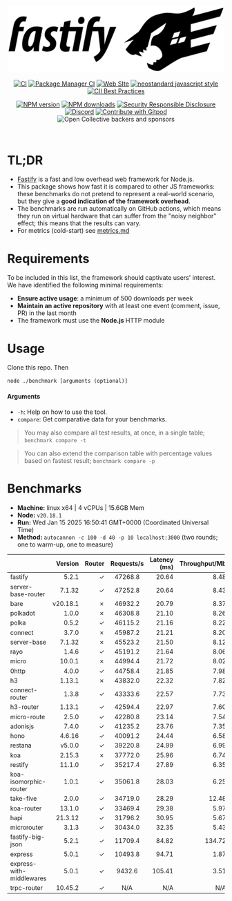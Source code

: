 <div align="center"> <a href="https://fastify.dev/">
    <img
      src="https://github.com/fastify/graphics/raw/HEAD/fastify-landscape-outlined.svg"
      width="650"
      height="auto"
    />
  </a>
</div>

<div align="center">

[![CI](https://github.com/fastify/fastify/actions/workflows/ci.yml/badge.svg?branch=main)](https://github.com/fastify/fastify/actions/workflows/ci.yml)
[![Package Manager
CI](https://github.com/fastify/fastify/workflows/package-manager-ci/badge.svg?branch=main)](https://github.com/fastify/fastify/actions/workflows/package-manager-ci.yml)
[![Web
SIte](https://github.com/fastify/fastify/workflows/website/badge.svg?branch=main)](https://github.com/fastify/fastify/actions/workflows/website.yml)
[![neostandard javascript style](https://img.shields.io/badge/code_style-neostandard-brightgreen?style=flat)](https://github.com/neostandard/neostandard)
[![CII Best Practices](https://bestpractices.coreinfrastructure.org/projects/7585/badge)](https://bestpractices.coreinfrastructure.org/projects/7585)

</div>

<div align="center">

[![NPM
version](https://img.shields.io/npm/v/fastify.svg?style=flat)](https://www.npmjs.com/package/fastify)
[![NPM
downloads](https://img.shields.io/npm/dm/fastify.svg?style=flat)](https://www.npmjs.com/package/fastify)
[![Security Responsible
Disclosure](https://img.shields.io/badge/Security-Responsible%20Disclosure-yellow.svg)](https://github.com/fastify/fastify/blob/main/SECURITY.md)
[![Discord](https://img.shields.io/discord/725613461949906985)](https://discord.gg/fastify)
[![Contribute with Gitpod](https://img.shields.io/badge/Contribute%20with-Gitpod-908a85?logo=gitpod&color=blue)](https://gitpod.io/#https://github.com/fastify/fastify)
![Open Collective backers and sponsors](https://img.shields.io/opencollective/all/fastify)

</div>

<br />

# TL;DR

* [Fastify](https://github.com/fastify/fastify) is a fast and low overhead web framework for Node.js.
* This package shows how fast it is compared to other JS frameworks: these benchmarks do not pretend to represent a real-world scenario, but they give a **good indication of the framework overhead**.
* The benchmarks are run automatically on GitHub actions, which means they run on virtual hardware that can suffer from the "noisy neighbor" effect; this means that the results can vary.
* For metrics (cold-start) see [metrics.md](./METRICS.md)

# Requirements

To be included in this list, the framework should captivate users' interest. We have identified the following minimal requirements:
- **Ensure active usage**: a minimum of 500 downloads per week
- **Maintain an active repository** with at least one event (comment, issue, PR) in the last month
- The framework must use the **Node.js** HTTP module

# Usage

Clone this repo. Then

```
node ./benchmark [arguments (optional)]
```

#### Arguments

* `-h`: Help on how to use the tool.
* `compare`: Get comparative data for your benchmarks.

> You may also compare all test results, at once, in a single table; `benchmark compare -t`

> You can also extend the comparison table with percentage values based on fastest result; `benchmark compare -p`
# Benchmarks

* __Machine:__ linux x64 | 4 vCPUs | 15.6GB Mem
* __Node:__ `v20.18.1`
* __Run:__ Wed Jan 15 2025 16:50:41 GMT+0000 (Coordinated Universal Time)
* __Method:__ `autocannon -c 100 -d 40 -p 10 localhost:3000` (two rounds; one to warm-up, one to measure)

|                          | Version  | Router | Requests/s | Latency (ms) | Throughput/Mb |
| :--                      | --:      | --:    | :-:        | --:          | --:           |
| fastify                  | 5.2.1    | ✓      | 47268.8    | 20.64        | 8.48          |
| server-base-router       | 7.1.32   | ✓      | 47252.8    | 20.64        | 8.43          |
| bare                     | v20.18.1 | ✗      | 46932.2    | 20.79        | 8.37          |
| polkadot                 | 1.0.0    | ✗      | 46308.8    | 21.10        | 8.26          |
| polka                    | 0.5.2    | ✓      | 46115.2    | 21.16        | 8.22          |
| connect                  | 3.7.0    | ✗      | 45987.2    | 21.21        | 8.20          |
| server-base              | 7.1.32   | ✗      | 45523.2    | 21.50        | 8.12          |
| rayo                     | 1.4.6    | ✓      | 45191.2    | 21.64        | 8.06          |
| micro                    | 10.0.1   | ✗      | 44994.4    | 21.72        | 8.02          |
| 0http                    | 4.0.0    | ✓      | 44758.4    | 21.85        | 7.98          |
| h3                       | 1.13.1   | ✗      | 43832.0    | 22.32        | 7.82          |
| connect-router           | 1.3.8    | ✓      | 43333.6    | 22.57        | 7.73          |
| h3-router                | 1.13.1   | ✓      | 42594.4    | 22.97        | 7.60          |
| micro-route              | 2.5.0    | ✓      | 42280.8    | 23.14        | 7.54          |
| adonisjs                 | 7.4.0    | ✓      | 41235.2    | 23.76        | 7.35          |
| hono                     | 4.6.16   | ✓      | 40091.2    | 24.44        | 6.58          |
| restana                  | v5.0.0   | ✓      | 39220.8    | 24.99        | 6.99          |
| koa                      | 2.15.3   | ✗      | 37772.0    | 25.96        | 6.74          |
| restify                  | 11.1.0   | ✓      | 35217.4    | 27.89        | 6.35          |
| koa-isomorphic-router    | 1.0.1    | ✓      | 35061.8    | 28.03        | 6.25          |
| take-five                | 2.0.0    | ✓      | 34719.0    | 28.29        | 12.48         |
| koa-router               | 13.1.0   | ✓      | 33469.4    | 29.38        | 5.97          |
| hapi                     | 21.3.12  | ✓      | 31796.2    | 30.95        | 5.67          |
| microrouter              | 3.1.3    | ✓      | 30434.0    | 32.35        | 5.43          |
| fastify-big-json         | 5.2.1    | ✓      | 11709.4    | 84.82        | 134.72        |
| express                  | 5.0.1    | ✓      | 10493.8    | 94.71        | 1.87          |
| express-with-middlewares | 5.0.1    | ✓      | 9432.6     | 105.41       | 3.51          |
| trpc-router              | 10.45.2  | ✓      | N/A        | N/A          | N/A           |
